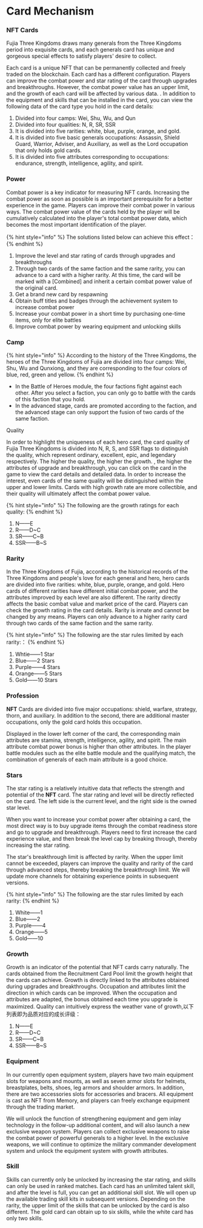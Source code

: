 # Card Mechanism

### NFT Cards

Fujia Three Kingdoms draws many generals from the Three Kingdoms period into exquisite cards, and each generals card has unique and gorgeous special effects to satisfy players' desire to collect.

Each card is a unique NFT that can be permanently collected and freely traded on the blockchain. Each card has a different configuration. Players can improve the combat power and star rating of the card through upgrades and breakthroughs. However, the combat power value has an upper limit, and the growth of each card will be affected by various data. . In addition to the equipment and skills that can be installed in the card, you can view the following data of the card type you hold in the card details:

1. Divided into four camps: Wei, Shu, Wu, and Qun
2. Divided into four qualities: N, R, SR, SSR
3. It is divided into five rarities: white, blue, purple, orange, and gold.
4. It is divided into five basic generals occupations: Assassin, Shield Guard, Warrior, Adviser, and Auxiliary, as well as the Lord occupation that only holds gold cards.
5. It is divided into five attributes corresponding to occupations: endurance, strength, intelligence, agility, and spirit.

### Power

Combat power is a key indicator for measuring NFT cards. Increasing the combat power as soon as possible is an important prerequisite for a better experience in the game. Players can improve their combat power in various ways. The combat power value of the cards held by the player will be cumulatively calculated into the player's total combat power data, which becomes the most important identification of the player. &#x20;

{% hint style="info" %}
The solutions listed below can achieve this effect：
{% endhint %}

1. Improve the level and star rating of cards through upgrades and breakthroughs
2. Through two cards of the same faction and the same rarity, you can advance to a card with a higher rarity. At this time, the card will be marked with a \[Combined] and inherit a certain combat power value of the original card.
3. Get a brand new card by respawning
4. Obtain buff titles and badges through the achievement system to increase combat power
5. Increase your combat power in a short time by purchasing one-time items, only for elite battles
6. Improve combat power by wearing equipment and unlocking skills

### Camp

{% hint style="info" %}
According to the history of the Three Kingdoms, the heroes of the Three Kingdoms of Fujia are divided into four camps: Wei, Shu, Wu and Qunxiong, and they are corresponding to the four colors of blue, red, green and yellow.
{% endhint %}

* In the Battle of Heroes module, the four factions fight against each other. After you select a faction, you can only go to battle with the cards of this faction that you hold.
* In the advanced stage, cards are promoted according to the faction, and the advanced stage can only support the fusion of two cards of the same faction.

Quality

In order to highlight the uniqueness of each hero card, the card quality of Fujia Three Kingdoms is divided into N, R, S, and SSR flags to distinguish the quality, which represent ordinary, excellent, epic, and legendary respectively. The higher the quality, the higher the growth. , the higher the attributes of upgrade and breakthrough, you can click on the card in the game to view the card details and detailed data. In order to increase the interest, even cards of the same quality will be distinguished within the upper and lower limits. Cards with high growth rate are more collectible, and their quality will ultimately affect the combat power value.&#x20;

{% hint style="info" %}
The following are the growth ratings for each quality:
{% endhint %}

1. N——E
2. R——D\~C
3. SR——C\~B
4. SSR——B\~S

### Rarity

In the Three Kingdoms of Fujia, according to the historical records of the Three Kingdoms and people's love for each general and hero, hero cards are divided into five rarities: white, blue, purple, orange, and gold. Hero cards of different rarities have different initial combat power, and the attributes improved by each level are also different. The rarity directly affects the basic combat value and market price of the card. Players can check the growth rating in the card details. Rarity is innate and cannot be changed by any means. Players can only advance to a higher rarity card through two cards of the same faction and the same rarity.

{% hint style="info" %}
The following are the star rules limited by each rarity:：
{% endhint %}

1. Whtie——1 Star
2. Blue——2 Stars
3. Purple——4 Stars
4. Orange——5 Stars
5. Gold——10 Stars

### Profession

**NFT** Cards are divided into five major occupations: shield, warfare, strategy, thorn, and auxiliary. In addition to the second, there are additional master occupations, only the gold card holds this occupation.

Displayed in the lower left corner of the card, the corresponding main attributes are stamina, strength, intelligence, agility, and spirit. The main attribute combat power bonus is higher than other attributes. In the player battle modules such as the elite battle module and the qualifying match, the combination of generals of each main attribute is a good choice.



### Stars

The star rating is a relatively intuitive data that reflects the strength and potential of the **NFT** card. The star rating and level will be directly reflected on the card. The left side is the current level, and the right side is the owned star level.

When you want to increase your combat power after obtaining a card, the most direct way is to buy upgrade items through the combat readiness store and go to upgrade and breakthrough. Players need to first increase the card experience value, and then break the level cap by breaking through, thereby increasing the star rating.

The star's breakthrough limit is affected by rarity. When the upper limit cannot be exceeded, players can improve the quality and rarity of the card through advanced steps, thereby breaking the breakthrough limit. We will update more channels for obtaining experience points in subsequent versions.

{% hint style="info" %}
The following are the star rules limited by each rarity:
{% endhint %}

1. White——1
2. Blue——2
3. Purple——4
4. Orange——5
5. Gold——10

### Growth

Growth is an indicator of the potential that NFT cards carry naturally. The cards obtained from the Recruitment Card Pool limit the growth height that the cards can achieve. Growth is directly linked to the attributes obtained during upgrades and breakthroughs. Occupation and attributes limit the direction in which cards can be improved. When the occupation and attributes are adapted, the bonus obtained each time you upgrade is maximized. Quality can intuitively express the weather vane of growth,以下列表即为品质对应的成长评级：

1. N——E
2. R——D\~C
3. SR——C\~B
4. SSR——B\~S

### Equipment

In our currently open equipment system, players have two main equipment slots for weapons and mounts, as well as seven armor slots for helmets, breastplates, belts, shoes, leg armors and shoulder armors. In addition, there are two accessories slots for accessories and bracers. All equipment is cast as NFT from Memory, and players can freely exchange equipment through the trading market.

We will unlock the function of strengthening equipment and gem inlay technology in the follow-up additional content, and will also launch a new exclusive weapon system. Players can collect exclusive weapons to raise the combat power of powerful generals to a higher level. In the exclusive weapons, we will continue to optimize the military commander development system and unlock the equipment system with growth attributes.



### Skill

Skills can currently only be unlocked by increasing the star rating, and skills can only be used in ranked matches. Each card has an unlimited talent skill, and after the level is full, you can get an additional skill slot. We will open up the available trading skill kits in subsequent versions. Depending on the rarity, the upper limit of the skills that can be unlocked by the card is also different. The gold card can obtain up to six skills, while the white card has only two skills.





